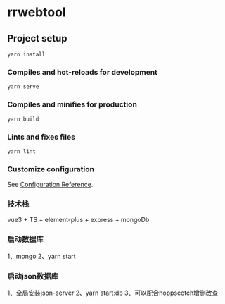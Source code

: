 # rrwebtool

## Project setup
```
yarn install
```

### Compiles and hot-reloads for development
```
yarn serve
```

### Compiles and minifies for production
```
yarn build
```

### Lints and fixes files
```
yarn lint
```

### Customize configuration
See [Configuration Reference](https://cli.vuejs.org/config/).

### 技术栈
vue3 + TS + element-plus + express + mongoDb

### 启动数据库
1、mongo
2、yarn start

### 启动json数据库
1、全局安装json-server
2、yarn start:db
3、可以配合hoppscotch增删改查
